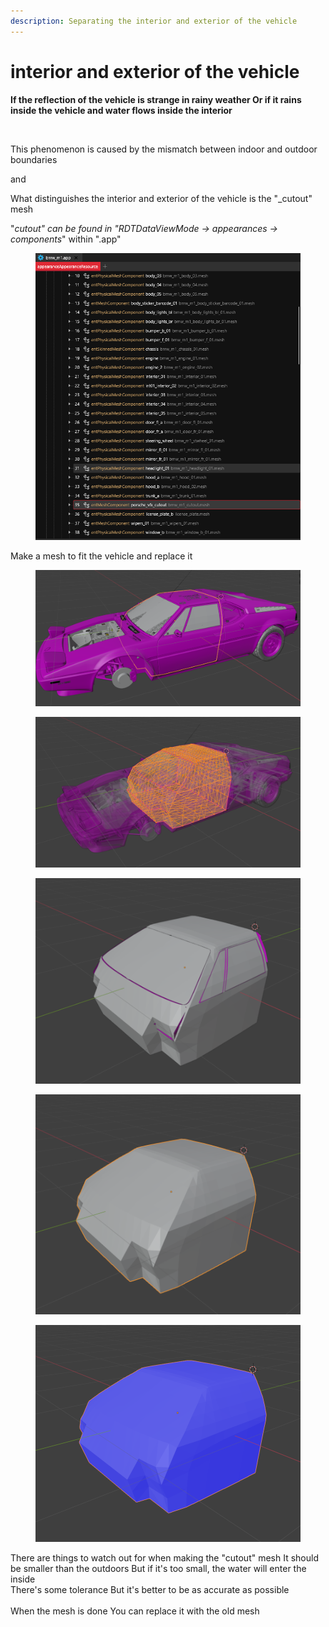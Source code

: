 ```yaml
---
description: Separating the interior and exterior of the vehicle
---
```


# interior and exterior of the vehicle

**If the reflection of the vehicle is strange in rainy weather Or if it rains inside the vehicle and water flows inside the interior**

<figure><img src="../../../../.gitbook/assets/photomode_23032024_080459.png" alt=""><figcaption></figcaption></figure>

This phenomenon is caused by the mismatch between indoor and outdoor boundaries

and

What distinguishes the interior and exterior of the vehicle is the "\_cutout" mesh

"_cutout" can be found in "RDTDataViewMode -> appearances -> components_" within ".app"

<figure><img src="../../../../.gitbook/assets/image (325).png" alt=""><figcaption></figcaption></figure>

Make a mesh to fit the vehicle and replace it

<figure><img src="../../../../.gitbook/assets/image (326).png" alt=""><figcaption></figcaption></figure>

<figure><img src="../../../../.gitbook/assets/image (327).png" alt=""><figcaption></figcaption></figure>

<figure><img src="../../../../.gitbook/assets/image (328).png" alt=""><figcaption></figcaption></figure>

<figure><img src="../../../../.gitbook/assets/image (329).png" alt=""><figcaption></figcaption></figure>

<figure><img src="../../../../.gitbook/assets/image (330).png" alt=""><figcaption></figcaption></figure>

There are things to watch out for when making the "cutout" mesh It should be smaller than the outdoors But if it's too small, the water will enter the inside\
There's some tolerance But it's better to be as accurate as possible\
\
When the mesh is done You can replace it with the old mesh
